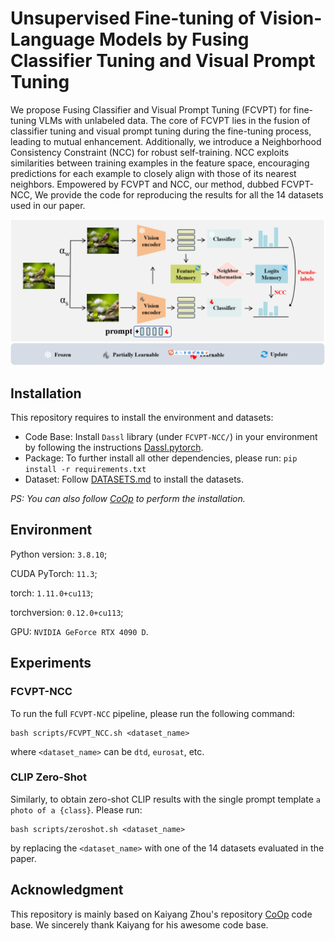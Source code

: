 # Unsupervised Fine-tuning of Vision-Language Models by Fusing Classifier Tuning and Visual Prompt Tuning

We propose Fusing Classifier and Visual Prompt Tuning (FCVPT) for fine-tuning VLMs with unlabeled data. The core of FCVPT lies in the fusion of classifier tuning and visual prompt tuning during the fine-tuning process, leading to mutual enhancement.
Additionally, we introduce a Neighborhood Consistency Constraint (NCC) for robust self-training. NCC exploits similarities between training examples in the feature space, encouraging predictions for each example to closely align with those of its nearest neighbors. Empowered by FCVPT and NCC, our method, dubbed FCVPT-NCC, We provide the code for reproducing the results for all the 14 datasets used in our paper.

![image](./images/Framework.jpg)

## Installation
This repository requires to install the environment and datasets:
- Code Base: Install `Dassl` library (under `FCVPT-NCC/`) in your environment by following the instructions [Dassl.pytorch](https://github.com/KaiyangZhou/Dassl.pytorch#installation).
- Package: To further install all other dependencies, please run: `pip install -r requirements.txt`
- Dataset: Follow [DATASETS.md](https://github.com/KaiyangZhou/Dassl.pytorch/blob/master/DATASETS.md) to install the datasets.

*PS: You can also follow [CoOp](https://github.com/KaiyangZhou/CoOp) to perform the installation.*

## Environment
Python version: `3.8.10`; 

CUDA PyTorch: `11.3`; 

torch: `1.11.0+cu113`; 

torchversion: `0.12.0+cu113`;

GPU: `NVIDIA GeForce RTX 4090 D`.

## Experiments

### FCVPT-NCC
To run the full `FCVPT-NCC` pipeline, please run the following command:

```
bash scripts/FCVPT_NCC.sh <dataset_name>
```

where `<dataset_name>` can be `dtd`, `eurosat`, etc.
### CLIP Zero-Shot
Similarly, to obtain zero-shot CLIP results with the single prompt template `a photo of a {class}`. Please run: 

```
bash scripts/zeroshot.sh <dataset_name>
```

by replacing the `<dataset_name>` with one of the 14 datasets evaluated in the paper.


## Acknowledgment
This repository is mainly based on Kaiyang Zhou's repository [CoOp](https://github.com/KaiyangZhou/CoOp) code base. We sincerely thank Kaiyang for his awesome code base.
